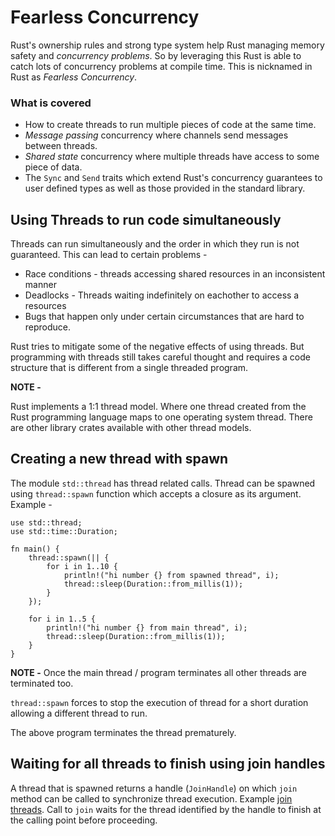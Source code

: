 # Fearless Concurrency

Rust's ownership rules and strong type system help Rust managing memory safety and _concurrency problems_. So by leveraging this Rust is able to catch lots of concurrency problems at compile time. This is nicknamed in Rust as _Fearless Concurrency_.

### What is covered 

- How to create threads to run multiple pieces of code at the same time.
- _Message passing_ concurrency where channels send messages between threads.
- _Shared state_ concurrency where multiple threads have access to some piece of data.
- The `Sync` and `Send` traits which extend Rust's concurrency guarantees to user defined types as well as those provided in the standard library.

## Using Threads to run code simultaneously

Threads can run simultaneously and the order in which they run is not guaranteed. This can lead to certain problems -

- Race conditions - threads accessing shared resources in an inconsistent manner
- Deadlocks - Threads waiting indefinitely on eachother to access a resources
- Bugs that happen only under certain circumstances that are hard to reproduce.

Rust tries to mitigate some of the negative effects of using threads. But programming with threads still takes careful thought and requires a code structure that is different from a single threaded program.

**NOTE -**

Rust implements a 1:1 thread model. Where one thread created from the Rust programming language maps to one operating system thread. There are other library crates available with other thread models.

## Creating a new thread with spawn

The module `std::thread` has thread related calls. Thread can be spawned using `thread::spawn` function which accepts a closure as its argument. Example -

```
use std::thread;
use std::time::Duration;

fn main() {
    thread::spawn(|| {
        for i in 1..10 {
            println!("hi number {} from spawned thread", i);
            thread::sleep(Duration::from_millis(1));
        }
    });

    for i in 1..5 {
        println!("hi number {} from main thread", i);
        thread::sleep(Duration::from_millis(1));
    }
}
```

**NOTE -** Once the main thread / program terminates all other threads are terminated too.

`thread::spawn` forces to stop the execution of thread for a short duration allowing a different thread to run.

The above program terminates the thread prematurely.

## Waiting for all threads to finish using join handles

A thread that is spawned returns a handle (`JoinHandle`) on which `join` method can be called to synchronize thread execution. Example [join threads](./join_thread). Call to `join` waits for the thread identified by the handle to finish at the calling point before proceeding.
